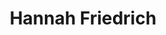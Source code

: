 ---
title: Hannah Friedrich
organization: Oregon State University
country: USA
talk: "How Can OpenStreetMap, Machine Learning and Crowd-sourced Data Improve Refugee and IDP Settlements?"
permalink: /speakers/#hannah-friedrich
---